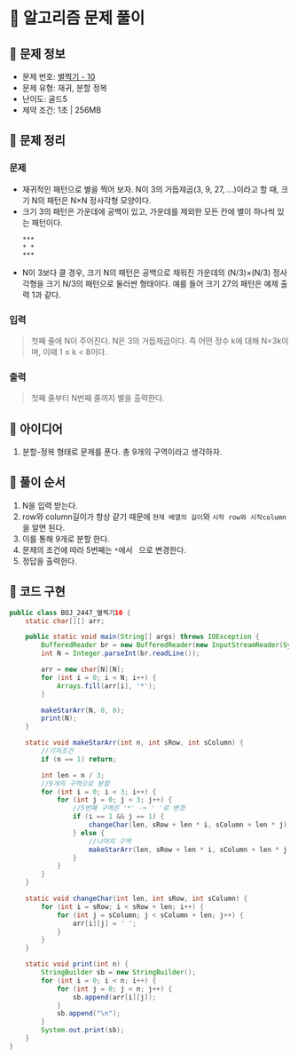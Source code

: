 # 📝 알고리즘 문제 풀이
## 🔹 문제 정보
  * 문제 번호: [별찍기 - 10](https://www.acmicpc.net/problem/2447)
  * 문제 유형: 재귀, 분할 정복
  * 난이도: 골드5
  * 제약 조건: 1초 | 256MB

## 🔹 문제 정리
### 문제
  * 재귀적인 패턴으로 별을 찍어 보자. N이 3의 거듭제곱(3, 9, 27, ...)이라고 할 때, 크기 N의 패턴은 N×N 정사각형 모양이다. 
  * 크기 3의 패턴은 가운데에 공백이 있고, 가운데를 제외한 모든 칸에 별이 하나씩 있는 패턴이다.
    ```text
    ***
    * *
    ***
    ```
  * N이 3보다 클 경우, 크기 N의 패턴은 공백으로 채워진 가운데의 (N/3)×(N/3) 정사각형을 크기 N/3의 패턴으로 둘러싼 형태이다. 예를 들어 크기 27의 패턴은 예제 출력 1과 같다.

### 입력
  > 첫째 줄에 N이 주어진다. N은 3의 거듭제곱이다. 즉 어떤 정수 k에 대해 N=3k이며, 이때 1 ≤ k < 8이다.
  
### 출력
  > 첫째 줄부터 N번째 줄까지 별을 출력한다.

## 🔹 아이디어
1. 분할-정복 형태로 문제를 푼다. 총 9개의 구역이라고 생각하자.
 
## 🔹 풀이 순서
1. N을 입력 받는다.
2. row와 column길이가 항상 같기 때문에 `현재 배열의 길이`와 `시작 row와 시작column`을 알면 된다.
3. 이를 통해 9개로 분할 한다.
4. 문제의 조건에 따라 5번째는 `*`에서 ` `으로 변경한다.
5. 정답을 출력한다.

## 🔹 코드 구현
```java
public class BOJ_2447_별찍기10 {
    static char[][] arr;

    public static void main(String[] args) throws IOException {
        BufferedReader br = new BufferedReader(new InputStreamReader(System.in));
        int N = Integer.parseInt(br.readLine());

        arr = new char[N][N];
        for (int i = 0; i < N; i++) {
            Arrays.fill(arr[i], '*');
        }

        makeStarArr(N, 0, 0);
        print(N);
    }

    static void makeStarArr(int n, int sRow, int sColumn) {
        //기저조건
        if (n == 1) return;

        int len = n / 3;
        //9개의 구역으로 분할
        for (int i = 0; i < 3; i++) {
            for (int j = 0; j < 3; j++) {
                //5번째 구역은 '*' -> ' '로 변경
                if (i == 1 && j == 1) {
                    changeChar(len, sRow + len * i, sColumn + len * j);
                } else {
                    //나머지 구역
                    makeStarArr(len, sRow + len * i, sColumn + len * j);
                }
            }
        }
    }

    static void changeChar(int len, int sRow, int sColumn) {
        for (int i = sRow; i < sRow + len; i++) {
            for (int j = sColumn; j < sColumn + len; j++) {
                arr[i][j] = ' ';
            }
        }
    }

    static void print(int n) {
        StringBuilder sb = new StringBuilder();
        for (int i = 0; i < n; i++) {
            for (int j = 0; j < n; j++) {
                sb.append(arr[i][j]);
            }
            sb.append("\n");
        }
        System.out.print(sb);
    }
}
```